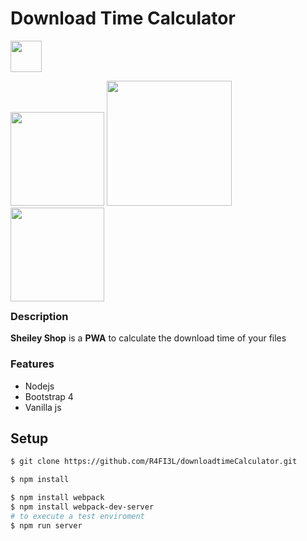 # Download Time Calculator
<img src="https://user-images.githubusercontent.com/3104648/28351989-7f68389e-6c4b-11e7-9bf2-e9fcd4977e7a.png" width="50"/>
</div>
<p style="float:left;">
<img src="https://i.imgur.com/LZy1egI.png" width="150" />
<img src="https://i.imgur.com/QVjgwCC.png" width="200" />
<img src="https://i.imgur.com/JVcbSnh.png" width="150" />
</p>

---
### Description

**Sheiley Shop** is a **PWA** to calculate the download time of your files


### Features

- Nodejs
- Bootstrap 4
- Vanilla js

## Setup

```bash
$ git clone https://github.com/R4FI3L/downloadtimeCalculator.git
```

```bash
$ npm install 
```

```bash
$ npm install webpack
$ npm install webpack-dev-server
# to execute a test enviroment
$ npm run server
```
